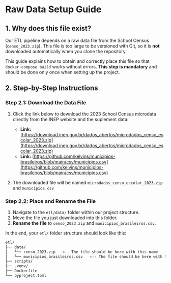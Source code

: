 # Raw Data Setup Guide

## 1. Why does this file exist?

Our ETL pipeline depends on a raw data file from the School Census (`censo_2023.zip`). This file is too large to be versioned with Git, so it is **not** downloaded automatically when you clone the repository.

This guide explains how to obtain and correctly place this file so that `docker-compose build` works without errors. **This step is mandatory** and should be done only once when setting up the project.

## 2. Step-by-Step Instructions

### Step 2.1: Download the Data File

1. Click the link below to download the 2023 School Census microdata directly from the INEP website and the suplement data:

   - **Link:** [https://download.inep.gov.br/dados_abertos/microdados_censo_escolar_2023.zip](https://download.inep.gov.br/dados_abertos/microdados_censo_escolar_2023.zip)
   - **Link:** [https://github.com/kelvins/municipios-brasileiros/blob/main/csv/municipios.csv](https://github.com/kelvins/municipios-brasileiros/blob/main/csv/municipios.csv)

2. The downloaded file will be named `microdados_censo_escolar_2023.zip` and `municipios.csv`

### Step 2.2: Place and Rename the File

1. Navigate to the `etl/data/` folder within our project structure.
2. Move the file you just downloaded into this folder.
3. **Rename the file** to `censo_2023.zip` and `municipios_brasileiros.csv`.

In the end, your `etl/` folder structure should look like this:

```bash
etl/
├── data/
│   └── censo_2023.zip   <-- The file should be here with this name
│   └── municipios_brasileiros.csv   <-- The file should be here with this name
├── scripts/
├── .venv/
├── Dockerfile
└── pyproject.toml
```
